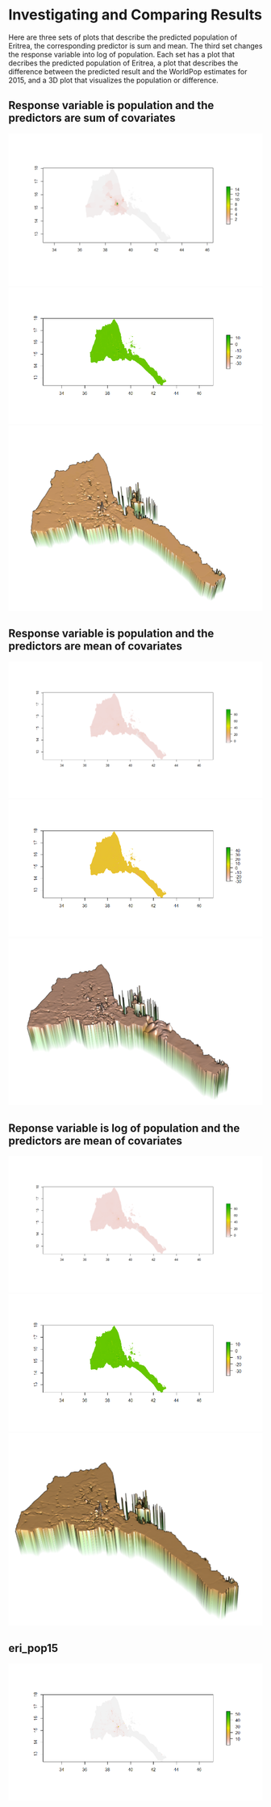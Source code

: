 # Investigating and Comparing Results
Here are three sets of plots that describe the predicted population of Eritrea, the corresponding predictor is sum and mean. The third set changes the response variable into log of population. Each set has a plot that decribes the predicted population of Eritrea, a plot that describes the difference between the predicted result and the WorldPop estimates for 2015, and a 3D plot that visualizes the population or difference.
## Response variable is population and the predictors are sum of covariates
![](pop_sum.png)
![](diff_sum.png)
![](diff_sum3d.png)
## Response variable is population and the predictors are mean of covariates
![](pop_mean.png)
![](diff_mean.png)
![](diff_mean3d.png)
## Reponse variable is log of population and the predictors are mean of covariates
![](pop_mean.png)
![](diff_logpop.png)
![](diff_logpop3d.png)
## eri_pop15
![](eri_pop15.png)
